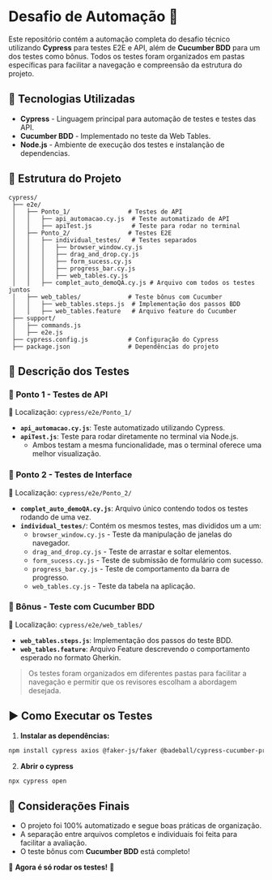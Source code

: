 # Desafio de Automação 🚀

Este repositório contém a automação completa do desafio técnico utilizando **Cypress** para testes E2E e API, além de **Cucumber BDD** para um dos testes como bônus. Todos os testes foram organizados em pastas específicas para facilitar a navegação e compreensão da estrutura do projeto.

## 📌 Tecnologias Utilizadas

- **Cypress** - Linguagem principal para automação de testes e testes das API.
- **Cucumber BDD** - Implementado no teste da Web Tables.
- **Node.js** - Ambiente de execução dos testes e instalanção de dependencias.

## 📂 Estrutura do Projeto

```
cypress/
 ├── e2e/
 │   ├── Ponto_1/                # Testes de API
 │   │   ├── api_automacao.cy.js  # Teste automatizado de API
 │   │   ├── apiTest.js           # Teste para rodar no terminal
 │   ├── Ponto_2/                # Testes E2E
 │   │   ├── individual_testes/   # Testes separados
 │   │   │   ├── browser_window.cy.js
 │   │   │   ├── drag_and_drop.cy.js
 │   │   │   ├── form_sucess.cy.js
 │   │   │   ├── progress_bar.cy.js
 │   │   │   ├── web_tables.cy.js
 │   │   ├── complet_auto_demoQA.cy.js # Arquivo com todos os testes juntos
 │   ├── web_tables/             # Teste bônus com Cucumber
 │   │   ├── web_tables.steps.js  # Implementação dos passos BDD
 │   │   ├── web_tables.feature   # Arquivo feature do Cucumber
 ├── support/
 │   ├── commands.js
 │   ├── e2e.js
 ├── cypress.config.js           # Configuração do Cypress
 ├── package.json                # Dependências do projeto
```

## 🔎 Descrição dos Testes

### 📌 Ponto 1 - Testes de API

📍 Localização: `cypress/e2e/Ponto_1/`
- **`api_automacao.cy.js`**: Teste automatizado utilizando Cypress.
- **`apiTest.js`**: Teste para rodar diretamente no terminal via Node.js.
  - Ambos testam a mesma funcionalidade, mas o terminal oferece uma melhor visualização.

### 📌 Ponto 2 - Testes de Interface

📍 Localização: `cypress/e2e/Ponto_2/`
- **`complet_auto_demoQA.cy.js`**: Arquivo único contendo todos os testes rodando de uma vez.
- **`individual_testes/`**: Contém os mesmos testes, mas divididos um a um:
  - `browser_window.cy.js` - Teste da manipulação de janelas do navegador.
  - `drag_and_drop.cy.js` - Teste de arrastar e soltar elementos.
  - `form_sucess.cy.js` - Teste de submissão de formulário com sucesso.
  - `progress_bar.cy.js` - Teste de comportamento da barra de progresso.
  - `web_tables.cy.js` - Teste da tabela na aplicação.

### 🎯 Bônus - Teste com Cucumber BDD

📍 Localização: `cypress/e2e/web_tables/`
- **`web_tables.steps.js`**: Implementação dos passos do teste BDD.
- **`web_tables.feature`**: Arquivo Feature descrevendo o comportamento esperado no formato Gherkin.

> Os testes foram organizados em diferentes pastas para facilitar a navegação e permitir que os revisores escolham a abordagem desejada.

## ▶ Como Executar os Testes

1. **Instalar as dependências:**
```sh
npm install cypress axios @faker-js/faker @badeball/cypress-cucumber-preprocessor @bahmutov/cypress-esbuild-preprocessor
```

2. **Abrir o cypress**
```sh
npx cypress open
```

## 🎯 Considerações Finais

- O projeto foi 100% automatizado e segue boas práticas de organização.
- A separação entre arquivos completos e individuais foi feita para facilitar a avaliação.
- O teste bônus com **Cucumber BDD** está completo!

🚀 **Agora é só rodar os testes!** 🚀

